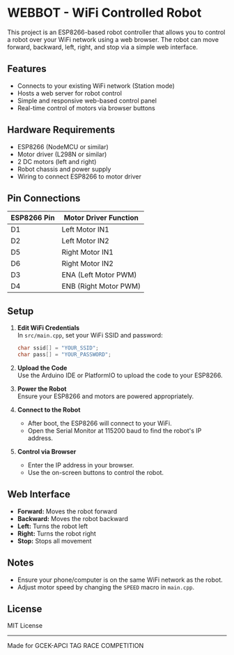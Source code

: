 # WEBBOT - WiFi Controlled Robot

This project is an ESP8266-based robot controller that allows you to control a robot over your WiFi network using a web browser. The robot can move forward, backward, left, right, and stop via a simple web interface.

## Features

- Connects to your existing WiFi network (Station mode)
- Hosts a web server for robot control
- Simple and responsive web-based control panel
- Real-time control of motors via browser buttons

## Hardware Requirements

- ESP8266 (NodeMCU or similar)
- Motor driver (L298N or similar)
- 2 DC motors (left and right)
- Robot chassis and power supply
- Wiring to connect ESP8266 to motor driver

## Pin Connections

| ESP8266 Pin | Motor Driver Function |
| ----------- | --------------------- |
| D1          | Left Motor IN1        |
| D2          | Left Motor IN2        |
| D5          | Right Motor IN1       |
| D6          | Right Motor IN2       |
| D3          | ENA (Left Motor PWM)  |
| D4          | ENB (Right Motor PWM) |

## Setup

1. **Edit WiFi Credentials**  
   In `src/main.cpp`, set your WiFi SSID and password:

   ```cpp
   char ssid[] = "YOUR_SSID";
   char pass[] = "YOUR_PASSWORD";
   ```

2. **Upload the Code**  
   Use the Arduino IDE or PlatformIO to upload the code to your ESP8266.

3. **Power the Robot**  
   Ensure your ESP8266 and motors are powered appropriately.

4. **Connect to the Robot**

   - After boot, the ESP8266 will connect to your WiFi.
   - Open the Serial Monitor at 115200 baud to find the robot's IP address.

5. **Control via Browser**
   - Enter the IP address in your browser.
   - Use the on-screen buttons to control the robot.

## Web Interface

- **Forward:** Moves the robot forward
- **Backward:** Moves the robot backward
- **Left:** Turns the robot left
- **Right:** Turns the robot right
- **Stop:** Stops all movement

## Notes

- Ensure your phone/computer is on the same WiFi network as the robot.
- Adjust motor speed by changing the `SPEED` macro in `main.cpp`.

## License

MIT License

---

Made for GCEK-APCI TAG RACE COMPETITION
